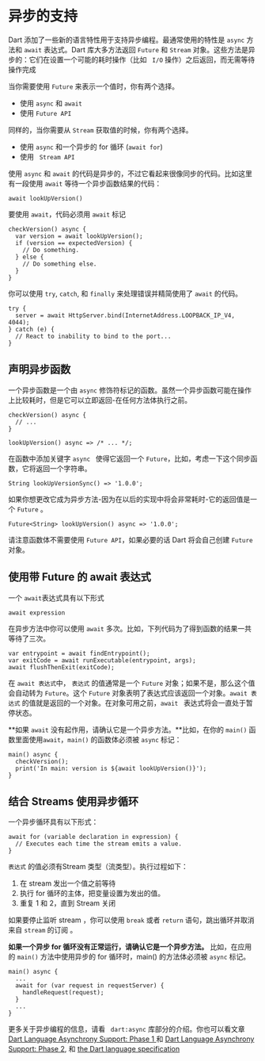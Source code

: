# 异步的支持
Dart 添加了一些新的语言特性用于支持异步编程。最通常使用的特性是 `async` 方法和 `await` 表达式。Dart 库大多方法返回 `Future` 和 `Stream` 对象。这些方法是异步的：它们在设置一个可能的耗时操作（比如 ` I/O` 操作）之后返回，而无需等待操作完成

当你需要使用 `Future` 来表示一个值时，你有两个选择。  

- 使用 `async` 和 `await`
- 使用 `Future API`
  
同样的，当你需要从 `Stream` 获取值的时候，你有两个选择。  

- 使用 `async` 和一个异步的 for 循环 (`await for`)
- 使用 ` Stream API`

使用 `async` 和 `await` 的代码是异步的，不过它看起来很像同步的代码。比如这里有一段使用 `await` 等待一个异步函数结果的代码：  

`await lookUpVersion()`  

要使用 `await`，代码必须用 `await` 标记

```
checkVersion() async {
  var version = await lookUpVersion();
  if (version == expectedVersion) {
    // Do something.
  } else {
    // Do something else.
  }
}
```

你可以使用 `try`, `catch`, 和 `finally` 来处理错误并精简使用了 `await` 的代码。

```
try {
  server = await HttpServer.bind(InternetAddress.LOOPBACK_IP_V4, 4044);
} catch (e) {
  // React to inability to bind to the port...
}
```

## 声明异步函数
一个异步函数是一个由 `async` 修饰符标记的函数。虽然一个异步函数可能在操作上比较耗时，但是它可以立即返回-在任何方法体执行之前。

```
checkVersion() async {
  // ...
}

lookUpVersion() async => /* ... */;

```

在函数中添加关键字 `async ` 使得它返回一个 `Future`，比如，考虑一下这个同步函数，它将返回一个字符串。  

`String lookUpVersionSync() => '1.0.0';`  

如果你想更改它成为异步方法-因为在以后的实现中将会非常耗时-它的返回值是一个 `Future` 。

`Future<String> lookUpVersion() async => '1.0.0';`

请注意函数体不需要使用 `Future API`，如果必要的话 Dart 将会自己创建 `Future` 对象。

## 使用带 Future 的 await 表达式

一个 `await`表达式具有以下形式

`await expression`

在异步方法中你可以使用 `await` 多次。比如，下列代码为了得到函数的结果一共等待了三次。

```
var entrypoint = await findEntrypoint();
var exitCode = await runExecutable(entrypoint, args);
await flushThenExit(exitCode);
```

在 `await 表达式`中， `表达式` 的值通常是一个 `Future` 对象；如果不是，那么这个值会自动转为 `Future`。这个 `Future` 对象表明了表达式应该返回一个对象。`await 表达式` 的值就是返回的一个对象。在对象可用之前，`await ` 表达式将会一直处于暂停状态。

**如果 `await` 没有起作用，请确认它是一个异步方法。**比如，在你的 `main()` 函数里面使用`await`，`main()` 的函数体必须被 `async` 标记：

```
main() async {
  checkVersion();
  print('In main: version is ${await lookUpVersion()}');
}
``` 

## 结合 Streams 使用异步循环

一个异步循环具有以下形式：

```
await for (variable declaration in expression) {
  // Executes each time the stream emits a value.
}
```  

`表达式` 的值必须有Stream 类型（流类型）。执行过程如下：  

1. 在 stream 发出一个值之前等待
2. 执行 for 循环的主体，把变量设置为发出的值。
3. 重复 1 和 2，直到 Stream 关闭


如果要停止监听 stream ，你可以使用 `break` 或者 `return` 语句，跳出循环并取消来自 `stream` 的订阅 。

**如果一个异步 for 循环没有正常运行，请确认它是一个异步方法。** 比如，在应用的 `main()` 方法中使用异步的 for 循环时，main() 的方法体必须被 `async` 标记。

```
main() async {
  ...
  await for (var request in requestServer) {
    handleRequest(request);
  }
  ...
}
```    

更多关于异步编程的信息，请看 ` dart:async` 库部分的介绍。你也可以看文章 [Dart Language Asynchrony Support: Phase 1 ](https://www.dartlang.org/articles/await-async/)和 [Dart Language Asynchrony Support: Phase 2](https://www.dartlang.org/articles/beyond-async/), 和 [the Dart language specification](https://www.dartlang.org/docs/spec/)  






